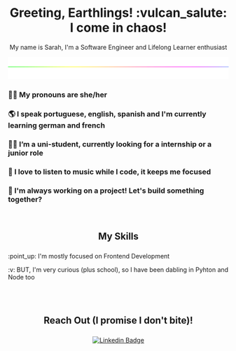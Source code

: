 <div align="center">
<h1> Greeting, Earthlings! :vulcan_salute: I come in chaos!</h1>
<p>My name is Sarah, I'm a Software Engineer and Lifelong Learner enthusiast</p>
</div>  

<img src="https://raw.githubusercontent.com/Sabyasachi-Seal/Sabyasachi-Seal/ouput/divider.gif" width="100%" height="50"/>



### 🧙‍♀️ My pronouns are she/her

### 🌎 I speak portuguese, english, spanish and I'm currently learning german and french

### 👩‍🎓 I’m a uni-student, currently looking for a internship or a junior role

### 🤘 I love to listen to music while I code, it keeps me focused

### 🚧 I'm always working on a project! Let's build something together?
<br/>

## <div align="center">My Skills</div> 
<div align="left" style="margin-top: 24px">
  <p> :point_up: I'm mostly focused on Frontend Development</p>
  <p> :v: BUT, I'm very curious (plus school), so I have been dabling in Pyhton and Node too</p>

</div>
<br/><br/>

## <div align="center">Reach Out (I promise I don't bite)!</div>

<div align="center" style="margin-top: 24px">

[![Linkedin Badge](https://img.shields.io/badge/-Sarah%20Schneider-C026D3?style=flat-square&logo=Linkedin&logoColor=white&link=https://www.linkedin.com/in/sarahmurebs/)](https://www.linkedin.com/in/sarahmurebs/)

</div>  

<br/>  
